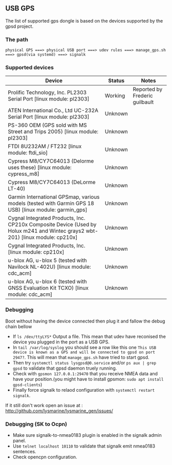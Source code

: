 
## USB GPS
The list of supported gps dongle is based on the devices supported by the gpsd project.

### The path
```
physical GPS ===> physical USB port ===> udev rules ===> manage_gps.sh ===> gpsd(via systemd) ===> signalk
```

### Supported devices
|Device|Status|Notes|
|----|----|----|
| Prolific Technology, Inc. PL2303 Serial Port [linux module: pl2303]|Working| Reported by Frederic guilbault|
| ATEN International Co., Ltd UC-232A Serial Port [linux module: pl2303]|Unknown||
| PS-360 OEM (GPS sold with MS Street and Trips 2005) [linux module: pl2303]|Unknown||
| FTDI 8U232AM / FT232 [linux module: ftdi_sio]|Unknown||
| Cypress M8/CY7C64013 (Delorme uses these) [linux module: cypress_m8]|Unknown||
| Cypress M8/CY7C64013 (DeLorme LT-40)|Unknown||
| Garmin International GPSmap, various models (tested with Garmin GPS 18 USB)  [linux module: garmin_gps]|Unknown||
| Cygnal Integrated Products, Inc. CP210x Composite Device (Used by Holux m241 and Wintec grays2 wbt-201) [linux module: cp210x]|Unknown||
| Cygnal Integrated Products, Inc. [linux module: cp210x]|Unknown||
| u-blox AG, u-blox 5 (tested with Navilock NL-402U) [linux module: cdc_acm]|Unknown||
| u-blox AG, u-blox 6 (tested with GNSS Evaluation Kit TCXO) [linux module: cdc_acm]|Unknown||

### Debugging
  Boot without having the device connected then plug it and fallow the debug chain bellow

 - If `ls /dev/ttyLYS*` Output a file. This mean that udev have reconised the device you plugged in the port as a USB GPS.
 - In `tail /var/log/syslog` you should see a row like this one `This USB device is known as a GPS and will be connected to gpsd on port 2947?`. This will mean that `manage_gps.sh` have tried to start gpsd.
 - Then try `systemctl status lysgpsd@0.service` and/or `ps aux | grep gpsd` to validate that gpsd daemon truely running.
 - Check with `gpsmon 127.0.0.1:29470` that you receive NMEA data and have your position.(you might have to install gpsmon: `sudo apt install gpsd-clients`)
 - Finally force signalk to relaod configuration with `systemctl restart signalk`.    

 If it still don't work open an issue at :
  http://github.com/lysmarine/lysmarine_gen/issues/

### Debugging (SK to Ocpn)

 - Make sure signalk-to-nmea0183 plugin is enabled in the signalk admin panel.
 - Use `telnet localhost 10110` to validate that signalk emit nmea0183 sentences.
 - Check opencpn configuration.
